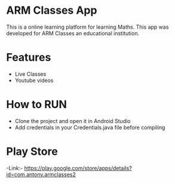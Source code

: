# ARM Classes App

This is a online learning platform for learning Maths. This app was developed for ARM Classes an educational institution.
   
# Features

  - Live Classes
  - Youtube videos

# How to RUN

 - Clone the project and open it in Android Studio
 - Add credentials in your Credentials.java file before compiling
 
# Play Store

  -Link:- https://play.google.com/store/apps/details?id=com.antony.armclasses2 
